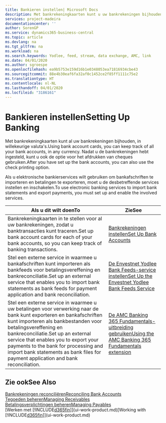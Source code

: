 ```yaml
---
title: Bankieren instellen| Microsoft Docs
description: Met bankrekeningkaarten kunt u uw bankrekeningen bijhouden en bankfeeds instellen, zoals Yodlee, om gegevens uit te wisselen.
services: project-madeira
documentationcenter: ''
author: SorenGP
ms.service: dynamics365-business-central
ms.topic: article
ms.devlang: na
ms.tgt_pltfrm: na
ms.workload: na
ms.search.keywords: Yodlee, feed, stream, data exchange, AMC, link
ms.date: 04/01/2020
ms.author: sgroespe
ms.openlocfilehash: ea9b5753e159d16b1e0348053ea71816934cbe43
ms.sourcegitcommit: 88e4b30eaf6fa32af0c1452ce2f85ff1111c75e2
ms.translationtype: HT
ms.contentlocale: nl-NL
ms.lasthandoff: 04/01/2020
ms.locfileid: "3186161"
---
```

# <a name="setting-up-banking"></a><span data-ttu-id="3097a-103">Bankieren instellen</span><span class="sxs-lookup"><span data-stu-id="3097a-103">Setting Up Banking</span></span>
<span data-ttu-id="3097a-104">Met bankrekeningkaarten kunt al uw bankrekeningen bijhouden, in willekeurige valuta's.</span><span class="sxs-lookup"><span data-stu-id="3097a-104">Using bank account cards, you can keep track of all your bank accounts, in any currency.</span></span> <span data-ttu-id="3097a-105">Nadat u de bankrekeningen hebt ingesteld, kunt u ook de optie voor het afdrukken van cheques gebruiken.</span><span class="sxs-lookup"><span data-stu-id="3097a-105">After you have set up the bank accounts, you can also use the check printing option.</span></span>

<span data-ttu-id="3097a-106">Als u elektronische bankierservices wilt gebruiken om bankafschriften te importeren en betalingen te exporteren, moet u de desbetreffende services instellen en inschakelen.</span><span class="sxs-lookup"><span data-stu-id="3097a-106">To use electronic banking services to import bank statements and  export payments, you must set up and enable the involved services.</span></span>

| <span data-ttu-id="3097a-107">Als u dit wilt doen</span><span class="sxs-lookup"><span data-stu-id="3097a-107">To</span></span> | <span data-ttu-id="3097a-108">Zie</span><span class="sxs-lookup"><span data-stu-id="3097a-108">See</span></span> |
| --- | --- |
| <span data-ttu-id="3097a-109">Bankrekeningkaarten in te stellen voor al uw bankrekeningen, zodat u banktransacties kunt traceren.</span><span class="sxs-lookup"><span data-stu-id="3097a-109">Set up bank account cards for each of your bank accounts, so you can keep track of banking transactions.</span></span> |[<span data-ttu-id="3097a-110">Bankrekeningen instellen</span><span class="sxs-lookup"><span data-stu-id="3097a-110">Set Up Bank Accounts</span></span>](bank-how-setup-bank-accounts.md) |
| <span data-ttu-id="3097a-111">Stel een externe service in waarmee u bankafschriften kunt importeren als bankfeeds voor betalingsvereffening en bankreconciliatie.</span><span class="sxs-lookup"><span data-stu-id="3097a-111">Set up an external service that enables you to import bank statements as bank feeds for payment application and bank reconciliation.</span></span> |[<span data-ttu-id="3097a-112">De Envestnet Yodlee Bank Feeds-service instellen</span><span class="sxs-lookup"><span data-stu-id="3097a-112">Set Up the Envestnet Yodlee Bank Feeds Service</span></span>](bank-how-setup-bank-statement-service.md) |
| <span data-ttu-id="3097a-113">Stel een externe service in waarmee u uw betalingen voor verwerking naar de bank kunt exporteren en bankafschriften kunt importeren als bankbestanden voor betalingsvereffening en bankreconciliatie.</span><span class="sxs-lookup"><span data-stu-id="3097a-113">Set up an external service that enables you to export your payments to the bank for processing  and import bank statements as bank files for payment application and bank reconciliation.</span></span> |[<span data-ttu-id="3097a-114">De AMC Banking 365 Fundamentals-uitbreiding gebruiken</span><span class="sxs-lookup"><span data-stu-id="3097a-114">Using the AMC Banking 365 Fundamentals extension</span></span>](ui-extensions-amc-banking.md) |

## <a name="see-also"></a><span data-ttu-id="3097a-115">Zie ook</span><span class="sxs-lookup"><span data-stu-id="3097a-115">See Also</span></span>
[<span data-ttu-id="3097a-116">Bankrekeningen reconciliëren</span><span class="sxs-lookup"><span data-stu-id="3097a-116">Reconciling Bank Accounts</span></span>](bank-manage-bank-accounts.md)  
[<span data-ttu-id="3097a-117">Tegoeden beheren</span><span class="sxs-lookup"><span data-stu-id="3097a-117">Managing Receivables</span></span>](receivables-manage-receivables.md)  
[<span data-ttu-id="3097a-118">Betalingsverplichtingen beheren</span><span class="sxs-lookup"><span data-stu-id="3097a-118">Managing Payables</span></span>](payables-manage-payables.md)  
<span data-ttu-id="3097a-119">[Werken met [!INCLUDE[d365fin](includes/d365fin_md.md)]](ui-work-product.md)</span><span class="sxs-lookup"><span data-stu-id="3097a-119">[Working with [!INCLUDE[d365fin](includes/d365fin_md.md)]](ui-work-product.md)</span></span>
